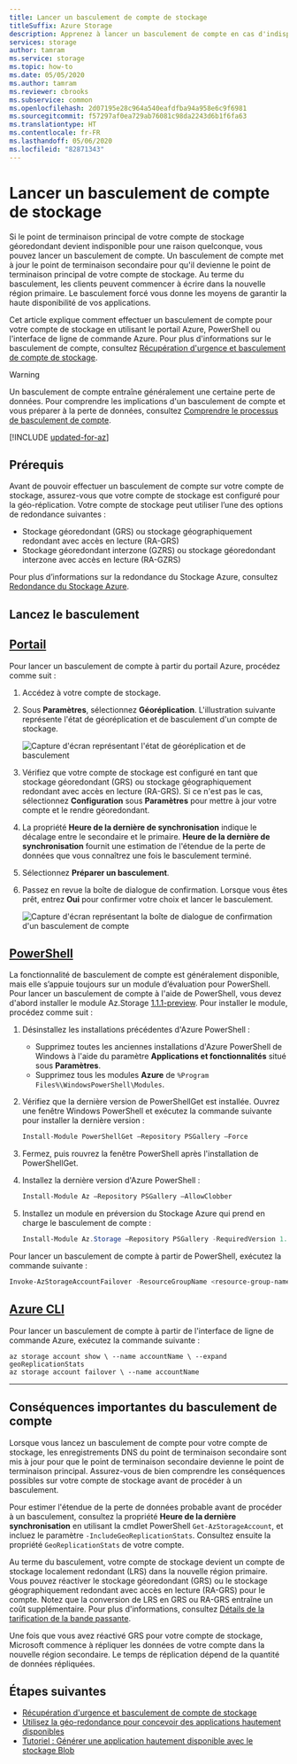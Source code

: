 ```yaml
---
title: Lancer un basculement de compte de stockage
titleSuffix: Azure Storage
description: Apprenez à lancer un basculement de compte en cas d'indisponibilité du point de terminaison principal de votre compte de stockage. Le basculement met à jour la région secondaire pour qu'elle devienne la région primaire de votre compte de stockage.
services: storage
author: tamram
ms.service: storage
ms.topic: how-to
ms.date: 05/05/2020
ms.author: tamram
ms.reviewer: cbrooks
ms.subservice: common
ms.openlocfilehash: 2d07195e28c964a540eafdfba94a958e6c9f6981
ms.sourcegitcommit: f57297af0ea729ab76081c98da2243d6b1f6fa63
ms.translationtype: HT
ms.contentlocale: fr-FR
ms.lasthandoff: 05/06/2020
ms.locfileid: "82871343"
---
```

# <a name="initiate-a-storage-account-failover"></a>Lancer un basculement de compte de stockage

Si le point de terminaison principal de votre compte de stockage géoredondant devient indisponible pour une raison quelconque, vous pouvez lancer un basculement de compte. Un basculement de compte met à jour le point de terminaison secondaire pour qu'il devienne le point de terminaison principal de votre compte de stockage. Au terme du basculement, les clients peuvent commencer à écrire dans la nouvelle région primaire. Le basculement forcé vous donne les moyens de garantir la haute disponibilité de vos applications.

Cet article explique comment effectuer un basculement de compte pour votre compte de stockage en utilisant le portail Azure, PowerShell ou l'interface de ligne de commande Azure. Pour plus d'informations sur le basculement de compte, consultez [Récupération d'urgence et basculement de compte de stockage](storage-disaster-recovery-guidance.md).

> [!WARNING]
> Un basculement de compte entraîne généralement une certaine perte de données. Pour comprendre les implications d'un basculement de compte et vous préparer à la perte de données, consultez [Comprendre le processus de basculement de compte](storage-disaster-recovery-guidance.md#understand-the-account-failover-process).

[!INCLUDE [updated-for-az](../../../includes/updated-for-az.md)]

## <a name="prerequisites"></a>Prérequis

Avant de pouvoir effectuer un basculement de compte sur votre compte de stockage, assurez-vous que votre compte de stockage est configuré pour la géo-réplication. Votre compte de stockage peut utiliser l’une des options de redondance suivantes :

- Stockage géoredondant (GRS) ou stockage géographiquement redondant avec accès en lecture (RA-GRS)
- Stockage géoredondant interzone (GZRS) ou stockage géoredondant interzone avec accès en lecture (RA-GZRS)

Pour plus d’informations sur la redondance du Stockage Azure, consultez [Redondance du Stockage Azure](storage-redundancy.md).

## <a name="initiate-the-failover"></a>Lancez le basculement

## <a name="portal"></a>[Portail](#tab/azure-portal)

Pour lancer un basculement de compte à partir du portail Azure, procédez comme suit :

1. Accédez à votre compte de stockage.
2. Sous **Paramètres**, sélectionnez **Géoréplication**. L'illustration suivante représente l'état de géoréplication et de basculement d'un compte de stockage.

    ![Capture d'écran représentant l'état de géoréplication et de basculement](media/storage-initiate-account-failover/portal-failover-prepare.png)

3. Vérifiez que votre compte de stockage est configuré en tant que stockage géoredondant (GRS) ou stockage géographiquement redondant avec accès en lecture (RA-GRS). Si ce n'est pas le cas, sélectionnez **Configuration** sous **Paramètres** pour mettre à jour votre compte et le rendre géoredondant. 
4. La propriété **Heure de la dernière de synchronisation** indique le décalage entre le secondaire et le primaire. **Heure de la dernière de synchronisation** fournit une estimation de l'étendue de la perte de données que vous connaîtrez une fois le basculement terminé.
5. Sélectionnez **Préparer un basculement**.
6. Passez en revue la boîte de dialogue de confirmation. Lorsque vous êtes prêt, entrez **Oui** pour confirmer votre choix et lancer le basculement.

    ![Capture d'écran représentant la boîte de dialogue de confirmation d'un basculement de compte](media/storage-initiate-account-failover/portal-failover-confirm.png)

## <a name="powershell"></a>[PowerShell](#tab/azure-powershell)

La fonctionnalité de basculement de compte est généralement disponible, mais elle s’appuie toujours sur un module d’évaluation pour PowerShell. Pour lancer un basculement de compte à l'aide de PowerShell, vous devez d'abord installer le module Az.Storage [1.1.1-preview](https://www.powershellgallery.com/packages/Az.Storage/1.1.1-preview). Pour installer le module, procédez comme suit :

1. Désinstallez les installations précédentes d'Azure PowerShell :

    - Supprimez toutes les anciennes installations d'Azure PowerShell de Windows à l'aide du paramètre **Applications et fonctionnalités** situé sous **Paramètres**.
    - Supprimez tous les modules **Azure** de `%Program Files%\WindowsPowerShell\Modules`.

1. Vérifiez que la dernière version de PowerShellGet est installée. Ouvrez une fenêtre Windows PowerShell et exécutez la commande suivante pour installer la dernière version :

    ```powershell
    Install-Module PowerShellGet –Repository PSGallery –Force
    ```

1. Fermez, puis rouvrez la fenêtre PowerShell après l'installation de PowerShellGet.

1. Installez la dernière version d'Azure PowerShell :

    ```powershell
    Install-Module Az –Repository PSGallery –AllowClobber
    ```

1. Installez un module en préversion du Stockage Azure qui prend en charge le basculement de compte :

    ```powershell
    Install-Module Az.Storage –Repository PSGallery -RequiredVersion 1.1.1-preview –AllowPrerelease –AllowClobber –Force
    ```

Pour lancer un basculement de compte à partir de PowerShell, exécutez la commande suivante :

```powershell
Invoke-AzStorageAccountFailover -ResourceGroupName <resource-group-name> -Name <account-name>
```

## <a name="azure-cli"></a>[Azure CLI](#tab/azure-cli)

Pour lancer un basculement de compte à partir de l'interface de ligne de commande Azure, exécutez la commande suivante :

```azurecli
az storage account show \ --name accountName \ --expand geoReplicationStats
az storage account failover \ --name accountName
```

---

## <a name="important-implications-of-account-failover"></a>Conséquences importantes du basculement de compte

Lorsque vous lancez un basculement de compte pour votre compte de stockage, les enregistrements DNS du point de terminaison secondaire sont mis à jour pour que le point de terminaison secondaire devienne le point de terminaison principal. Assurez-vous de bien comprendre les conséquences possibles sur votre compte de stockage avant de procéder à un basculement.

Pour estimer l'étendue de la perte de données probable avant de procéder à un basculement, consultez la propriété **Heure de la dernière synchronisation** en utilisant la cmdlet PowerShell `Get-AzStorageAccount`, et incluez le paramètre `-IncludeGeoReplicationStats`. Consultez ensuite la propriété `GeoReplicationStats` de votre compte.

Au terme du basculement, votre compte de stockage devient un compte de stockage localement redondant (LRS) dans la nouvelle région primaire. Vous pouvez réactiver le stockage géoredondant (GRS) ou le stockage géographiquement redondant avec accès en lecture (RA-GRS) pour le compte. Notez que la conversion de LRS en GRS ou RA-GRS entraîne un coût supplémentaire. Pour plus d'informations, consultez [Détails de la tarification de la bande passante](https://azure.microsoft.com/pricing/details/bandwidth/).

Une fois que vous avez réactivé GRS pour votre compte de stockage, Microsoft commence à répliquer les données de votre compte dans la nouvelle région secondaire. Le temps de réplication dépend de la quantité de données répliquées.  

## <a name="next-steps"></a>Étapes suivantes

- [Récupération d'urgence et basculement de compte de stockage](storage-disaster-recovery-guidance.md)
- [Utilisez la géo-redondance pour concevoir des applications hautement disponibles](geo-redundant-design.md)
- [Tutoriel : Générer une application hautement disponible avec le stockage Blob](../blobs/storage-create-geo-redundant-storage.md)
